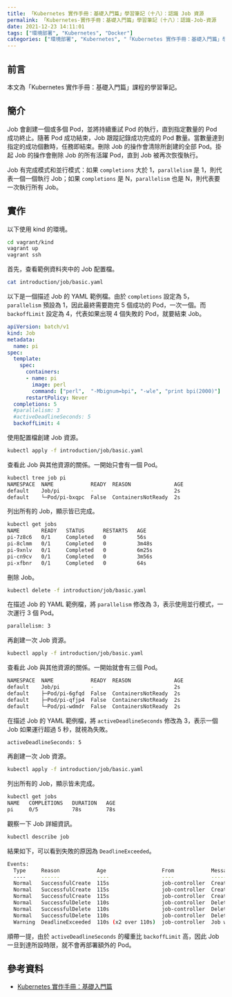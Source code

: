 ```yaml
---
title: 「Kubernetes 實作手冊：基礎入門篇」學習筆記（十八）：認識 Job 資源
permalink: 「Kubernetes-實作手冊：基礎入門篇」學習筆記（十八）：認識-Job-資源
date: 2021-12-23 14:11:01
tags: ["環境部署", "Kubernetes", "Docker"]
categories: ["環境部署", "Kubernetes", "「Kubernetes 實作手冊：基礎入門篇」學習筆記"]
---
```


## 前言

本文為「Kubernetes 實作手冊：基礎入門篇」課程的學習筆記。

## 簡介

Job 會創建一個或多個 Pod，並將持續重試 Pod 的執行，直到指定數量的 Pod 成功終止。隨著 Pod 成功結束，Job 跟蹤記錄成功完成的 Pod 數量。當數量達到指定的成功個數時，任務即結束。刪除 Job 的操作會清除所創建的全部 Pod。掛起 Job 的操作會刪除 Job 的所有活躍 Pod，直到 Job 被再次恢復執行。

Job 有完成模式和並行模式：如果 `completions` 大於 1，`parallelism` 是 1，則代表一個一個執行 Job；如果 `completions` 是 N，`parallelism` 也是 N，則代表要一次執行所有 Job。

## 實作

以下使用 kind 的環境。

```BASH
cd vagrant/kind
vagrant up
vagrant ssh
```

首先，查看範例資料夾中的 Job 配置檔。

```BASH
cat introduction/job/basic.yaml
```

以下是一個描述 Job 的 YAML 範例檔。由於 `completions` 設定為 5，`parallelism` 預設為 1，因此最終需要跑完 5 個成功的 Pod，一次一個。而 `backoffLimit` 設定為 4，代表如果出現 4 個失敗的 Pod，就要結束 Job。

```YAML
apiVersion: batch/v1
kind: Job
metadata:
  name: pi
spec:
  template:
    spec:
      containers:
      - name: pi
        image: perl
        command: ["perl",  "-Mbignum=bpi", "-wle", "print bpi(2000)"]
      restartPolicy: Never
  completions: 5
  #parallelism: 3
  #activeDeadlineSeconds: 5
  backoffLimit: 4
```

使用配置檔創建 Job 資源。

```BASH
kubectl apply -f introduction/job/basic.yaml
```

查看此 Job 與其他資源的關係。一開始只會有一個 Pod。

```BASH
kubectl tree job pi
NAMESPACE  NAME            READY  REASON              AGE
default    Job/pi          -                          2s
default    └─Pod/pi-bxqpc  False  ContainersNotReady  2s
```

列出所有的 Job，顯示皆已完成。

```BASH
kubectl get jobs
NAME       READY   STATUS      RESTARTS   AGE
pi-7z8c6   0/1     Completed   0          56s
pi-8clmm   0/1     Completed   0          3m48s
pi-9xnlv   0/1     Completed   0          6m25s
pi-cn9cv   0/1     Completed   0          3m56s
pi-xfbnr   0/1     Completed   0          64s
```

刪除 Job。

```BASH
kubectl delete -f introduction/job/basic.yaml
```

在描述 Job 的 YAML 範例檔，將 `parallelism` 修改為 3，表示使用並行模式，一次運行 3 個 Pod。

```BASH
parallelism: 3
```

再創建一次 Job 資源。

```BASH
kubectl apply -f introduction/job/basic.yaml
```

查看此 Job 與其他資源的關係。一開始就會有三個 Pod。

```BASH
NAMESPACE  NAME            READY  REASON              AGE
default    Job/pi          -                          2s
default    ├─Pod/pi-6gfqd  False  ContainersNotReady  2s
default    ├─Pod/pi-qfjp4  False  ContainersNotReady  2s
default    └─Pod/pi-wdmdr  False  ContainersNotReady  2s
```

在描述 Job 的 YAML 範例檔，將 `activeDeadlineSeconds` 修改為 3，表示一個 Job 如果運行超過 5 秒，就視為失敗。

```BASH
activeDeadlineSeconds: 5
```

再創建一次 Job 資源。

```BASH
kubectl apply -f introduction/job/basic.yaml
```

列出所有的 Job，顯示皆未完成。

```BASH
kubectl get jobs
NAME   COMPLETIONS   DURATION   AGE
pi     0/5           78s        78s
```

觀察一下 Job 詳細資訊。

```BASH
kubectl describe job
```

結果如下，可以看到失敗的原因為 `DeadlineExceeded`。

```BASH
Events:
  Type     Reason            Age                  From            Message
  ----     ------            ----                 ----            -------
  Normal   SuccessfulCreate  115s                 job-controller  Created pod: pi-sb8x8
  Normal   SuccessfulCreate  115s                 job-controller  Created pod: pi-ww5tn
  Normal   SuccessfulCreate  115s                 job-controller  Created pod: pi-l6h74
  Normal   SuccessfulDelete  110s                 job-controller  Deleted pod: pi-ww5tn
  Normal   SuccessfulDelete  110s                 job-controller  Deleted pod: pi-sb8x8
  Normal   SuccessfulDelete  110s                 job-controller  Deleted pod: pi-l6h74
  Warning  DeadlineExceeded  110s (x2 over 110s)  job-controller  Job was active longer than specified deadline
```

順帶一提，由於 `activeDeadlineSeconds` 的權重比 `backoffLimit` 高，因此 Job 一旦到達所設時限，就不會再部署額外的 Pod。

## 參考資料

- [Kubernetes 實作手冊：基礎入門篇](https://hiskio.com/courses/349/about)
